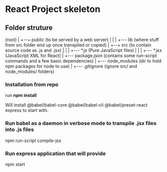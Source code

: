 # React Project skeleton

## Folder struture

(root)
  |
  +--+ public (to be served by a web server)
  |  |
  |  +--- lib (where stuff from src folder end up once transpiled or copied)
  |
  +--+ src (to contain source code as .js and .jsx)
  |  |
  |  +--- *.js (Pure JavaScript files)
  |  |
  |  +--- *.jsx (JavaScript XML for React)
  |
  +--- package.json (contains some run-script commands and a few basic dependencies)
  |
  +--- node_modules (dir to hold npm packages for node to use)
  |
  +--- .gitignore (ignore src/ and node_modules/ folders)

### Installation from repo

run __npm install__

Will install @babel/babel-core @babel/babel-cli @babel/preset-react express to start with.

### Run babel as a daemon in verbose mode to transpile .jsx files into .js files
npm run-script compile-jsx

### Run express application that will provide
npm start